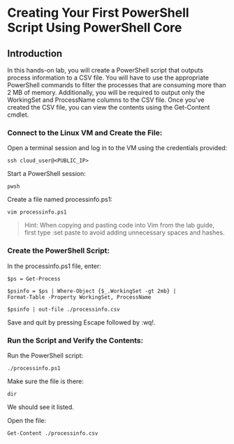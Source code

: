 # Creating Your First PowerShell Script Using PowerShell Core

## Introduction

In this hands-on lab, you will create a PowerShell script that outputs process information to a CSV file. You will have to use the appropriate PowerShell commands to filter the processes that are consuming more than 2 MB of memory. Additionally, you will be required to output only the WorkingSet and ProcessName columns to the CSV file. Once you've created the CSV file, you can view the contents using the Get-Content cmdlet.

### Connect to the Linux VM and Create the File:
Open a terminal session and log in to the VM using the credentials provided:

    ssh cloud_user@<PUBLIC_IP>

Start a PowerShell session:

    pwsh

Create a file named processinfo.ps1:

    vim processinfo.ps1

>Hint: When copying and pasting code into Vim from the lab guide, first type :set paste to avoid adding unnecessary spaces and hashes.

### Create the PowerShell Script:
In the processinfo.ps1 file, enter:

    $ps = Get-Process

    $psinfo = $ps | Where-Object {$_.WorkingSet -gt 2mb} |
    Format-Table -Property WorkingSet, ProcessName

    $psinfo | out-file ./processinfo.csv
Save and quit by pressing Escape followed by :wq!.

### Run the Script and Verify the Contents:
Run the PowerShell script:

    ./processinfo.ps1

Make sure the file is there:

    dir

We should see it listed.

Open the file:

    Get-Content ./processinfo.csv